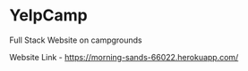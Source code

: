 # YelpCamp
Full Stack Website on campgrounds


Website Link - https://morning-sands-66022.herokuapp.com/

